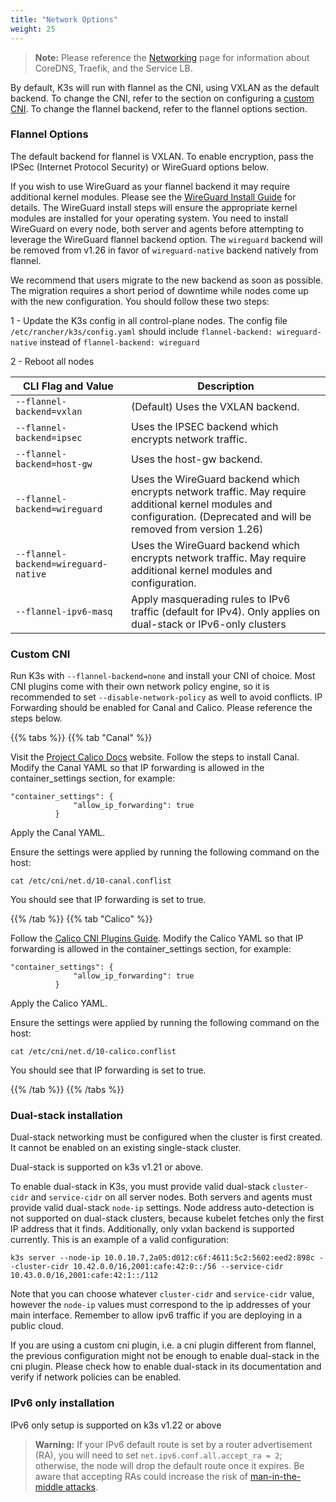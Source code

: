 ```yaml
---
title: "Network Options"
weight: 25
---
```


> **Note:** Please reference the [Networking]({{<baseurl>}}/k3s/latest/en/networking) page for information about CoreDNS, Traefik, and the Service LB.

By default, K3s will run with flannel as the CNI, using VXLAN as the default backend. To change the CNI, refer to the section on configuring a [custom CNI](#custom-cni). To change the flannel backend, refer to the flannel options section.

### Flannel Options

The default backend for flannel is VXLAN. To enable encryption, pass the IPSec (Internet Protocol Security) or WireGuard options below.

If you wish to use WireGuard as your flannel backend it may require additional kernel modules. Please see the [WireGuard Install Guide](https://www.wireguard.com/install/) for details. The WireGuard install steps will ensure the appropriate kernel modules are installed for your operating system. You need to install WireGuard on every node, both server and agents before attempting to leverage the WireGuard flannel backend option.
The `wireguard` backend will be removed from v1.26 in favor of `wireguard-native` backend natively from flannel.

We recommend that users migrate to the new backend as soon as possible. The migration requires a short period of downtime while nodes come up with the new configuration. You should follow these two steps:

1 - Update the K3s config in all control-plane nodes. The config file `/etc/rancher/k3s/config.yaml` should include `flannel-backend: wireguard-native` instead of `flannel-backend: wireguard`

2 - Reboot all nodes

  CLI Flag and Value | Description
  -------------------|------------
 <span style="white-space: nowrap">`--flannel-backend=vxlan`</span> | (Default) Uses the VXLAN backend. |
 <span style="white-space: nowrap">`--flannel-backend=ipsec`</span> | Uses the IPSEC backend which encrypts network traffic. |
 <span style="white-space: nowrap">`--flannel-backend=host-gw`</span> |  Uses the host-gw backend. |
 <span style="white-space: nowrap">`--flannel-backend=wireguard`</span> | Uses the WireGuard backend which encrypts network traffic. May require additional kernel modules and configuration. (Deprecated and will be removed from version 1.26)|
 <span style="white-space: nowrap">`--flannel-backend=wireguard-native`</span> | Uses the WireGuard backend which encrypts network traffic. May require additional kernel modules and configuration. |
 <span style="white-space: nowrap">`--flannel-ipv6-masq`</span> | Apply masquerading rules to IPv6 traffic (default for IPv4). Only applies on dual-stack or IPv6-only clusters |

### Custom CNI

Run K3s with `--flannel-backend=none` and install your CNI of choice. Most CNI plugins come with their own network policy engine, so it is recommended to set `--disable-network-policy` as well to avoid conflicts. IP Forwarding should be enabled for Canal and Calico. Please reference the steps below.

{{% tabs %}}
{{% tab "Canal" %}}

Visit the [Project Calico Docs](https://docs.projectcalico.org/) website. Follow the steps to install Canal. Modify the Canal YAML so that IP forwarding is allowed in the container_settings section, for example:

```
"container_settings": {
              "allow_ip_forwarding": true
          }
```

Apply the Canal YAML.

Ensure the settings were applied by running the following command on the host:

```
cat /etc/cni/net.d/10-canal.conflist
```

You should see that IP forwarding is set to true.

{{% /tab %}}
{{% tab "Calico" %}}

Follow the [Calico CNI Plugins Guide](https://docs.projectcalico.org/master/reference/cni-plugin/configuration). Modify the Calico YAML so that IP forwarding is allowed in the container_settings section, for example:

```
"container_settings": {
              "allow_ip_forwarding": true
          }
```

Apply the Calico YAML.

Ensure the settings were applied by running the following command on the host:

```
cat /etc/cni/net.d/10-calico.conflist
```

You should see that IP forwarding is set to true.


{{% /tab %}}
{{% /tabs %}}

### Dual-stack installation

Dual-stack networking must be configured when the cluster is first created. It cannot be enabled on an existing single-stack cluster.

Dual-stack is supported on k3s v1.21 or above.

To enable dual-stack in K3s, you must provide valid dual-stack `cluster-cidr` and `service-cidr` on all server nodes. Both servers and agents must provide valid dual-stack `node-ip` settings. Node address auto-detection is not supported on dual-stack clusters, because kubelet fetches only the first IP address that it finds. Additionally, only vxlan backend is supported currently. This is an example of a valid configuration:

```
k3s server --node-ip 10.0.10.7,2a05:d012:c6f:4611:5c2:5602:eed2:898c --cluster-cidr 10.42.0.0/16,2001:cafe:42:0::/56 --service-cidr 10.43.0.0/16,2001:cafe:42:1::/112
```

Note that you can choose whatever `cluster-cidr` and `service-cidr` value, however the `node-ip` values must correspond to the ip addresses of your main interface. Remember to allow ipv6 traffic if you are deploying in a public cloud.

If you are using a custom cni plugin, i.e. a cni plugin different from flannel, the previous configuration might not be enough to enable dual-stack in the cni plugin. Please check how to enable dual-stack in its documentation and verify if network policies can be enabled.

### IPv6 only installation

IPv6 only setup is supported on k3s v1.22 or above

> **Warning:** If your IPv6 default route is set by a router advertisement (RA), you will need to set `net.ipv6.conf.all.accept_ra = 2`; otherwise, the node will drop the default route once it expires. Be aware that accepting RAs could increase the risk of [man-in-the-middle attacks](https://github.com/kubernetes/kubernetes/issues/91507).
